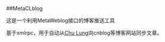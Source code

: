##MetaCLblog

这是一个利用MetaWeblog接口的博客推送工具

基于xmlrpc，用于自动从[Chu Lung](http://blog.chulung.com)向cnblog等博客网站同步文章。
